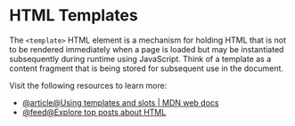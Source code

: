 # HTML Templates

The `<template>` HTML element is a mechanism for holding HTML that is not to be rendered immediately when a page is loaded but may be instantiated subsequently during runtime using JavaScript. Think of a template as a content fragment that is being stored for subsequent use in the document.

Visit the following resources to learn more:

- [@article@Using templates and slots | MDN web docs](https://developer.mozilla.org/en-US/docs/Web/Web_Components/Using_templates_and_slots)
- [@feed@Explore top posts about HTML](https://app.daily.dev/tags/html?ref=roadmapsh)
